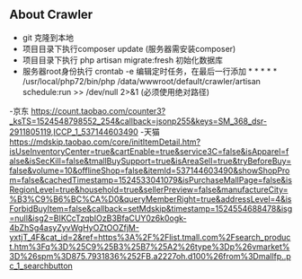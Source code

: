 

## About Crawler


- git 克隆到本地
- 项目目录下执行composer update (服务器需安装composer)
- 项目目录下执行 php artisan migrate:fresh 初始化数据库
- 服务器root身份执行 crontab -e 编辑定时任务，在最后一行添加 * * * * * /usr/local/php72/bin/php /data/wwwroot/default/crawler/artisan schedule:run >> /dev/null 2>&1 (必须使用绝对路径)


-京东 https://count.taobao.com/counter3?_ksTS=1524548798552_254&callback=jsonp255&keys=SM_368_dsr-2911805119,ICCP_1_537144603490
-天猫 https://mdskip.taobao.com/core/initItemDetail.htm?isUseInventoryCenter=true&cartEnable=true&service3C=false&isApparel=false&isSecKill=false&tmallBuySupport=true&isAreaSell=true&tryBeforeBuy=false&volume=10&offlineShop=false&itemId=537144603490&showShopProm=false&cachedTimestamp=1524533041079&isPurchaseMallPage=false&isRegionLevel=true&household=true&sellerPreview=false&manufactureCity=%B3%C9%B6%BC%CA%D0&queryMemberRight=true&addressLevel=4&isForbidBuyItem=false&callback=setMdskip&timestamp=1524554688478&isg=null&isg2=BIKCcTzqbIOzB3BfaCUY0z6k0ogk-4bZhSg4asyZyvWgHyOZtOOZfjM-yxtjT_4F&cat_id=2&ref=https%3A%2F%2Flist.tmall.com%2Fsearch_product.htm%3Fq%3D%25C9%25B3%25B7%25A2%26type%3Dp%26vmarket%3D%26spm%3D875.7931836%252FB.a2227oh.d100%26from%3Dmallfp..pc_1_searchbutton